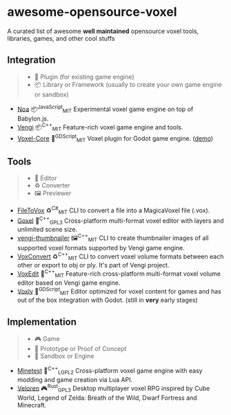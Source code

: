 # awesome-opensource-voxel
A curated list of awesome **well maintained** opensource voxel tools, libraries, games, and other cool stuffs

## Integration
> - 🔌 Plugin (for existing game engine)
> - 📦 Library or Framework (usually to create your own game engine or sandbox)

- [Noa](https://github.com/andyhall/noa) 📦<sup>JavaScript</sup><sub>MIT</sub> Experimental voxel game engine on top of Babylon.js.
- [Vengi](https://mgerhardy.github.io/engine) 📦<sup>C++</sup><sub>MIT</sub> Feature-rich voxel game engine and tools.
- [Voxel-Core](https://github.com/ClarkThyLord/Voxel-Core) 🔌<sup>GDScript</sup><sub>MIT</sub> Voxel plugin for Godot game engine. ([demo](https://www.youtube.com/watch?v=d85DMiwnIFI&list=PLtHdpVR_yVIg-zcCmDxERhq4jh1RVxSTQ))

## Tools
> - 🎨 Editor
> - ♻️ Converter
> - 🖼️ Previewer

- [FileToVox](https://github.com/Zarbuz/FileToVox) ♻️<sup>C#</sup><sub>MIT</sub> CLI to convert a file into a MagicaVoxel file (.vox).
- [Goxel](https://goxel.xyz) 🎨<sup>C++</sup><sub>GPL3</sub> Cross-platform multi-format voxel editor with layers and unlimited scene size.
- [vengi-thumbnailer](vengi-thumbnailer) 🖼️<sup>C++</sup><sub>MIT</sub> CLI to create thumbnailer images of all supported voxel formats supported by Vengi game engine.
- [VoxConvert](https://mgerhardy.github.io/engine/voxconvert/Index) ♻️<sup>C++</sup><sub>MIT</sub> CLI to convert voxel volume formats between each other or export to obj or ply. It's part of Vengi project.
- [VoxEdit](https://mgerhardy.github.io/engine/voxedit/Index) 🎨<sup>C++</sup><sub>MIT</sub> Feature-rich cross-platform multi-format voxel volume editor based on Vengi game engine.
- [Voxly](https://github.com/ClarkThyLord/Voxly) 🎨<sup>GDScript</sup><sub>MIT</sub> Editor optimized for voxel content for games and has out of the box integration with Godot. (still in **very** early stages)

## Implementation
> - 🎮 Game
> - 🏏 Prototype or Proof of Concept
> - 🥪 Sandbox or Engine

- [Minetest](https://www.minetest.net) 🥪<sup>C++</sup><sub>LGPL2</sub> Cross-platform voxel game engine with easy modding and game creation via Lua API.
- [Veloren](https://veloren.net) 🎮<sup>Rust</sup><sub>GPL3</sub> Desktop multiplayer voxel RPG inspired by Cube World, Legend of Zelda: Breath of the Wild, Dwarf Fortress and Minecraft.

